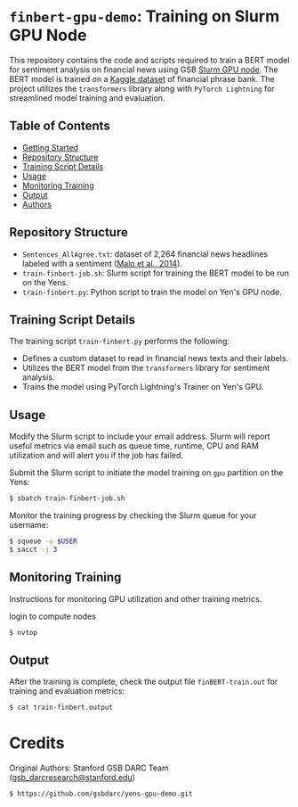 # `finbert-gpu-demo`: Training on Slurm GPU Node

This repository contains the code and scripts required to train a BERT model for sentiment analysis on financial news using GSB <a href="https://rcpedia.stanford.edu/topicGuides/yenGPU.html" target="_blank">Slurm GPU node</a>. The BERT model is trained on a <a href="https://www.kaggle.com/datasets/ankurzing/sentiment-analysis-for-financial-news/" target="_blank">Kaggle dataset</a> of financial phrase bank. The project utilizes the `transformers` library along with `PyTorch Lightning` for streamlined model training and evaluation.

## Table of Contents

- [Getting Started](#getting-started)
- [Repository Structure](#repository-structure)
- [Training Script Details](#training-script-details)
- [Usage](#usage)
- [Monitoring Training](#monitoring-training)
- [Output](#output)
- [Authors](#authors)

## Repository Structure
- `Sentences_AllAgree.txt`: dataset of 2,264 financial news headlines labeled with a sentiment (<a href="https://arxiv.org/abs/1307.5336" target="_blank">Malo et al., 2014</a>).  
- `train-finbert-job.sh`: Slurm script for training the BERT model to be run on the Yens.
- `train-finbert.py`: Python script to train the model on Yen's GPU node.

## Training Script Details
The training script `train-finbert.py` performs the following:

- Defines a custom dataset to read in financial news texts and their labels.
- Utilizes the BERT model from the `transformers` library for sentiment analysis.
- Trains the model using PyTorch Lightning's Trainer on Yen's GPU.

## Usage
Modify the Slurm script to include your email address. Slurm will report useful metrics via email such as queue time, runtime, CPU and RAM utilization and will alert you if the job has failed.

Submit the Slurm script to initiate the model training on `gpu` partition on the Yens:

```bash
$ sbatch train-finbert-job.sh
```

Monitor the training progress by checking the Slurm queue for your username:

```bash
$ squeue -u $USER
$ sacct -j 3
```

## Monitoring Training
Instructions for monitoring GPU utilization and other training metrics.

login to compute nodes
```bash
$ nvtop
```

## Output
After the training is complete, check the output file `finBERT-train.out` for training and evaluation metrics:

```bash
$ cat train-finbert.output
```

# Credits 

Original Authors: Stanford GSB DARC Team (gsb_darcresearch@stanford.edu) 
```bash
$ https://github.com/gsbdarc/yens-gpu-demo.git 
```
